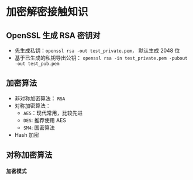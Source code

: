 # 加密解密接触知识

## OpenSSL 生成 RSA 密钥对

* 先生成私钥：`openssl rsa -out test_private.pem`， 默认生成 2048 位
* 基于已生成的私钥导出公钥： `openssl rsa -in test_private.pem -pubout -out test_pub.pem`

## 加密算法

* 非对称加密算法： `RSA`
* 对称加密算法：
  * `AES`：现代常用，比较先进
  * `DES`: 推荐使用 AES
  * `SM4`: 国密算法
* Hash 加密


## 对称加密算法

#### 加密模式

